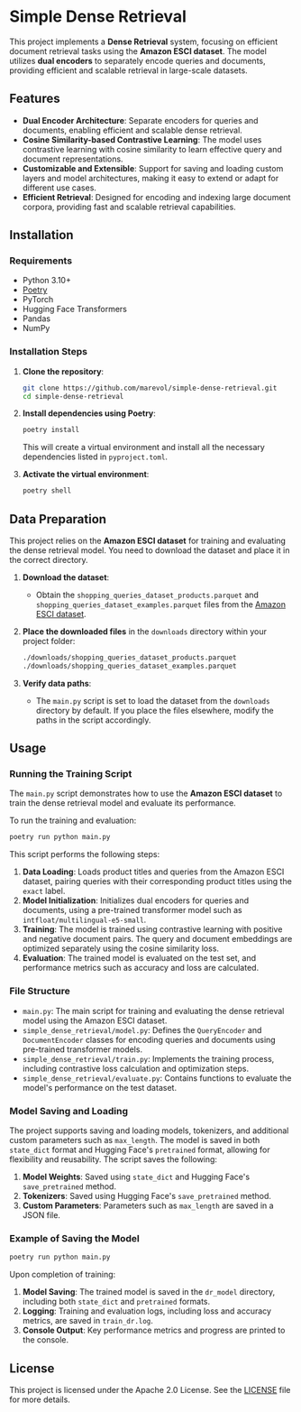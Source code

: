 # Simple Dense Retrieval

This project implements a **Dense Retrieval** system, focusing on efficient document retrieval tasks using the **Amazon ESCI dataset**. The model utilizes **dual encoders** to separately encode queries and documents, providing efficient and scalable retrieval in large-scale datasets.

## Features

- **Dual Encoder Architecture**: Separate encoders for queries and documents, enabling efficient and scalable dense retrieval.
- **Cosine Similarity-based Contrastive Learning**: The model uses contrastive learning with cosine similarity to learn effective query and document representations.
- **Customizable and Extensible**: Support for saving and loading custom layers and model architectures, making it easy to extend or adapt for different use cases.
- **Efficient Retrieval**: Designed for encoding and indexing large document corpora, providing fast and scalable retrieval capabilities.

## Installation

### Requirements

- Python 3.10+
- [Poetry](https://python-poetry.org/)
- PyTorch
- Hugging Face Transformers
- Pandas
- NumPy

### Installation Steps

1. **Clone the repository**:
   ```bash
   git clone https://github.com/marevol/simple-dense-retrieval.git
   cd simple-dense-retrieval
   ```

2. **Install dependencies using Poetry**:
   ```bash
   poetry install
   ```

   This will create a virtual environment and install all the necessary dependencies listed in `pyproject.toml`.

3. **Activate the virtual environment**:
   ```bash
   poetry shell
   ```

## Data Preparation

This project relies on the **Amazon ESCI dataset** for training and evaluating the dense retrieval model. You need to download the dataset and place it in the correct directory.

1. **Download the dataset**:
   - Obtain the `shopping_queries_dataset_products.parquet` and `shopping_queries_dataset_examples.parquet` files from the [Amazon ESCI dataset](https://github.com/amazon-science/esci-data).

2. **Place the downloaded files** in the `downloads` directory within your project folder:
   ```bash
   ./downloads/shopping_queries_dataset_products.parquet
   ./downloads/shopping_queries_dataset_examples.parquet
   ```

3. **Verify data paths**:
   - The `main.py` script is set to load the dataset from the `downloads` directory by default. If you place the files elsewhere, modify the paths in the script accordingly.

## Usage

### Running the Training Script

The `main.py` script demonstrates how to use the **Amazon ESCI dataset** to train the dense retrieval model and evaluate its performance.

To run the training and evaluation:

```bash
poetry run python main.py
```

This script performs the following steps:

1. **Data Loading**: Loads product titles and queries from the Amazon ESCI dataset, pairing queries with their corresponding product titles using the `exact` label.
2. **Model Initialization**: Initializes dual encoders for queries and documents, using a pre-trained transformer model such as `intfloat/multilingual-e5-small`.
3. **Training**: The model is trained using contrastive learning with positive and negative document pairs. The query and document embeddings are optimized separately using the cosine similarity loss.
4. **Evaluation**: The trained model is evaluated on the test set, and performance metrics such as accuracy and loss are calculated.

### File Structure

- `main.py`: The main script for training and evaluating the dense retrieval model using the Amazon ESCI dataset.
- `simple_dense_retrieval/model.py`: Defines the `QueryEncoder` and `DocumentEncoder` classes for encoding queries and documents using pre-trained transformer models.
- `simple_dense_retrieval/train.py`: Implements the training process, including contrastive loss calculation and optimization steps.
- `simple_dense_retrieval/evaluate.py`: Contains functions to evaluate the model's performance on the test dataset.

### Model Saving and Loading

The project supports saving and loading models, tokenizers, and additional custom parameters such as `max_length`. The model is saved in both `state_dict` format and Hugging Face's `pretrained` format, allowing for flexibility and reusability. The script saves the following:

1. **Model Weights**: Saved using `state_dict` and Hugging Face's `save_pretrained` method.
2. **Tokenizers**: Saved using Hugging Face's `save_pretrained` method.
3. **Custom Parameters**: Parameters such as `max_length` are saved in a JSON file.

### Example of Saving the Model

```bash
poetry run python main.py
```

Upon completion of training:

1. **Model Saving**: The trained model is saved in the `dr_model` directory, including both `state_dict` and `pretrained` formats.
2. **Logging**: Training and evaluation logs, including loss and accuracy metrics, are saved in `train_dr.log`.
3. **Console Output**: Key performance metrics and progress are printed to the console.

## License

This project is licensed under the Apache 2.0 License. See the [LICENSE](LICENSE) file for more details.

